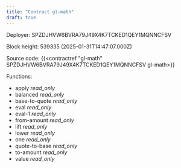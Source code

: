 ```yaml
---
title: "Contract gl-math"
draft: true
---
```

Deployer: SPZDJHVW6BVRA79J49X4K7TCKED1QEY1MQNNCFSV


 



Block height: 539335 (2025-01-31T14:47:07.000Z)

Source code: {{<contractref "gl-math" SPZDJHVW6BVRA79J49X4K7TCKED1QEY1MQNNCFSV gl-math>}}

Functions:

* apply _read_only_
* balanced _read_only_
* base-to-quote _read_only_
* eval _read_only_
* eval-1 _read_only_
* from-amount _read_only_
* lift _read_only_
* lower _read_only_
* one _read_only_
* quote-to-base _read_only_
* to-amount _read_only_
* value _read_only_
